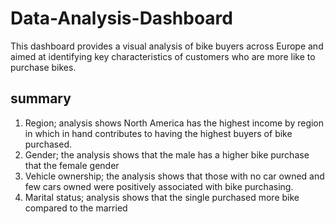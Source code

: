 # Data-Analysis-Dashboard
This dashboard provides a visual analysis of bike buyers across Europe and aimed at identifying key characteristics of customers who are more like to purchase bikes.
## summary	
1.	Region; analysis shows North America has the highest income by region in which in hand contributes to having the highest buyers of  bike purchased.
2.	Gender; the analysis shows that the male has a higher bike purchase that the female gender
3.	Vehicle ownership; the analysis shows that those with no car owned and few cars owned were positively associated with bike purchasing. 
4.	Marital status; analysis shows that the single purchased more bike compared to the married 
